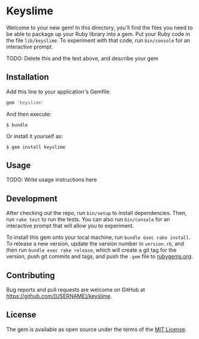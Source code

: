 # Keyslime

Welcome to your new gem! In this directory, you'll find the files you need to be able to package up your Ruby library into a gem. Put your Ruby code in the file `lib/keyslime`. To experiment with that code, run `bin/console` for an interactive prompt.

TODO: Delete this and the text above, and describe your gem

## Installation

Add this line to your application's Gemfile:

```ruby
gem 'keyslime'
```

And then execute:

    $ bundle

Or install it yourself as:

    $ gem install keyslime

## Usage

TODO: Write usage instructions here

## Development

After checking out the repo, run `bin/setup` to install dependencies. Then, run `rake test` to run the tests. You can also run `bin/console` for an interactive prompt that will allow you to experiment.

To install this gem onto your local machine, run `bundle exec rake install`. To release a new version, update the version number in `version.rb`, and then run `bundle exec rake release`, which will create a git tag for the version, push git commits and tags, and push the `.gem` file to [rubygems.org](https://rubygems.org).

## Contributing

Bug reports and pull requests are welcome on GitHub at https://github.com/[USERNAME]/keyslime.


## License

The gem is available as open source under the terms of the [MIT License](http://opensource.org/licenses/MIT).

